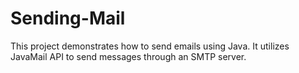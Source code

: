 # Sending-Mail
This project demonstrates how to send emails using Java. It utilizes JavaMail API to send messages through an SMTP server.

